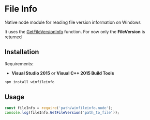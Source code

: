 # File Info

Native node module for reading file version information on Windows

It uses the [GetFileVersionInfo](https://msdn.microsoft.com/en-us/library/windows/desktop/ms647003(v=vs.85).aspx)
function. For now only the **FileVersion** is returned

## Installation

Requirements:
* **Visual Studio 2015** or **Visual C++ 2015 Build Tools**

```bash
npm install winfileinfo
```

## Usage 

```js
const fileInfo = require('path/winfileinfo.node');
console.log(fileInfo.GetFileVersion('path_to_file'));
```
